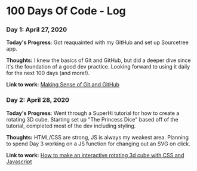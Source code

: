 # 100 Days Of Code - Log

### Day 1: April 27, 2020

**Today's Progress**: Got reaquainted with my GitHub and set up Sourcetree app.

**Thoughts:** I knew the basics of Git and GitHub, but did a deeper dive since it's the foundation of a good dev practice. Looking forward to using it daily for the next 100 days (and more!).

**Link to work:** [Making Sense of Git and GitHub](https://betterstack.dev/blog/making-sense-of-git-and-github/)

### Day 2: April 28, 2020

**Today's Progress**: Went through a SuperHi tutorial for how to create a rotating 3D cube. Starting set up "The Princess Dice" based off of the tutorial, completed most of the dev including styling.

**Thoughts:** HTML/CSS are strong, JS is always my weakest area. Planning to spend Day 3 working on a JS function for changing out an SVG on click.

**Link to work:** [How to make an interactive rotating 3d cube with CSS and Javascript](https://www.superhi.com/video/how-to-make-an-interactive-rotating-3d-cube-with-css-and-javascript)